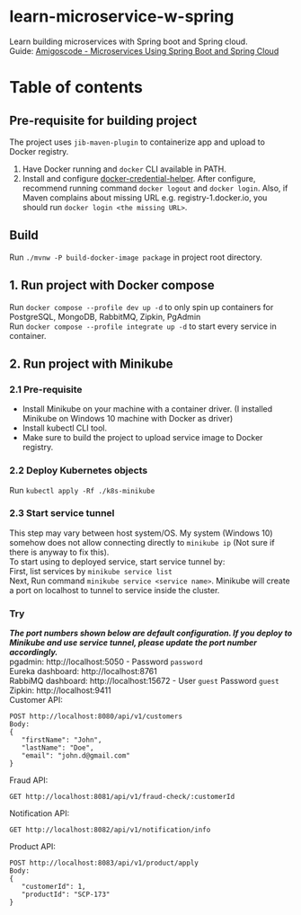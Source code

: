 # learn-microservice-w-spring
Learn building microservices with Spring boot and Spring cloud.<br>
Guide: [Amigoscode - Microservices Using Spring Boot and Spring Cloud](https://youtu.be/p485kUNpPvE?si=hGl1ZznhoP154gQg)

# Table of contents

## Pre-requisite for building project
The project uses `jib-maven-plugin` to containerize app and upload to Docker registry.
1. Have Docker running and `docker` CLI available in PATH.
2. Install and configure [docker-credential-helper](https://github.com/docker/docker-credential-helper). After 
   configure, 
   recommend 
   running command `docker logout` and `docker login`. Also, if Maven complains about missing URL e.g. 
   registry-1.docker.io, you should run `docker login <the missing URL>`.

## Build
Run `./mvnw -P build-docker-image package` in project root directory.

## 1. Run project with Docker compose
Run `docker compose --profile dev up -d` to only spin up containers for PostgreSQL, MongoDB, RabbitMQ, Zipkin, PgAdmin \
Run `docker compose --profile integrate up -d` to start every service in container.

## 2. Run project with Minikube
### 2.1 Pre-requisite
- Install Minikube on your machine with a container driver. (I installed Minikube on Windows 10 machine with 
Docker as driver)
- Install kubectl CLI tool.
- Make sure to build the project to upload service image to Docker registry.
### 2.2 Deploy Kubernetes objects
Run `kubectl apply -Rf ./k8s-minikube`
### 2.3 Start service tunnel
This step may vary between host system/OS. My system (Windows 10) somehow does not allow connecting directly to 
`minikube ip` (Not sure if there is anyway to fix this). \
To start using to deployed service, start service tunnel by: \
First, list services by `minikube service list` \
Next, Run command `minikube service <service name>`. Minikube will create a port on localhost to tunnel to service 
inside the cluster.

### Try
__*The port numbers shown below are default configuration. If you deploy to Minikube and use service tunnel, please 
update the port number accordingly.*__ \
pgadmin: http://localhost:5050 - Password `password` \
Eureka dashboard: http://localhost:8761 \
RabbiMQ dashboard: http://localhost:15672 - User `guest` Password `guest` \
Zipkin: http://localhost:9411 \
Customer API:
```
POST http://localhost:8080/api/v1/customers
Body:
{
   "firstName": "John",
   "lastName": "Doe",
   "email": "john.d@gmail.com"
}
```
Fraud API:
```
GET http://localhost:8081/api/v1/fraud-check/:customerId
```
Notification API:
```
GET http://localhost:8082/api/v1/notification/info
```
Product API:
```
POST http://localhost:8083/api/v1/product/apply
Body:
{
   "customerId": 1,
   "productId": "SCP-173"
}
```